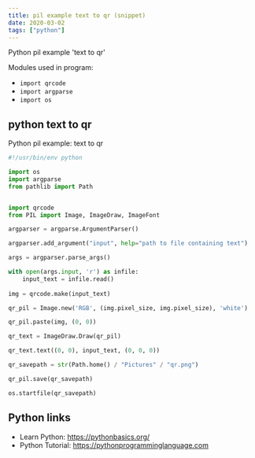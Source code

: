 ```yaml
---
title: pil example text to qr (snippet)
date: 2020-03-02
tags: ["python"]
---
```

Python pil example 'text to qr'


Modules used in program: 
* `import qrcode`
* `import argparse`
* `import os`

## python text to qr

Python pil example: text to qr

```python
#!/usr/bin/env python

import os
import argparse
from pathlib import Path


import qrcode
from PIL import Image, ImageDraw, ImageFont

argparser = argparse.ArgumentParser()

argparser.add_argument("input", help="path to file containing text")

args = argparser.parse_args()

with open(args.input, 'r') as infile:
    input_text = infile.read()
    
img = qrcode.make(input_text)

qr_pil = Image.new('RGB', (img.pixel_size, img.pixel_size), 'white')

qr_pil.paste(img, (0, 0))

qr_text = ImageDraw.Draw(qr_pil)

qr_text.text((0, 0), input_text, (0, 0, 0))

qr_savepath = str(Path.home() / "Pictures" / "qr.png")

qr_pil.save(qr_savepath)

os.startfile(qr_savepath)

```

## Python links

- Learn Python: https://pythonbasics.org/
- Python Tutorial: https://pythonprogramminglanguage.com
